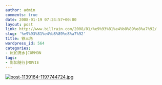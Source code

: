 ```yaml
---
author: admin
comments: true
date: 2008-01-19 07:24:57+00:00
layout: post
link: http://www.billrain.com/2008/01/%e9%93%81%e4%b8%89%e8%a7%92/
slug: '%e9%93%81%e4%b8%89%e8%a7%92'
title: 铁三角
wordpress_id: 564
categories:
- 帐如流水|COMMON
tags:
- 影如随行|MOVIE
---
```


[![post-1139164-1197744724.jpg](http://www.billrain.com/wp-content/uploads/2008/01/post-1139164-1197744724.jpg)](http://www.billrain.com/wp-content/uploads/2008/01/post-1139164-1197744724.jpg)
